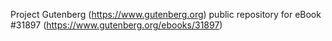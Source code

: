 Project Gutenberg (https://www.gutenberg.org) public repository for eBook #31897 (https://www.gutenberg.org/ebooks/31897)
